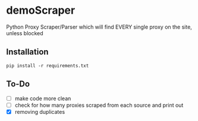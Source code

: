 # demoScraper
Python Proxy Scraper/Parser which will find EVERY single proxy on the site, unless blocked

## Installation
```
pip install -r requirements.txt
```

## To-Do
- [ ] make code more clean
- [ ] check for how many proxies scraped from each source and print out
- [x] removing duplicates
